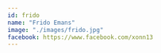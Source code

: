 ```yaml
---
id: frido
name: "Frido Emans"
image: "./images/frido.jpg"
facebook: https://www.facebook.com/xonn13
---
```

